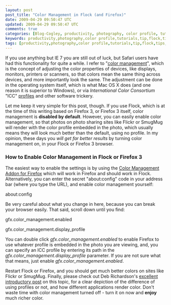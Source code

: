 ```yaml
---           
layout: post
post_title: "Color Management in Flock (and Firefox)"
date: 2009-04-29 09:50:47 UTC
updated: 2009-04-29 09:50:47 UTC
comments: true
categories: [Blog-Cogley, productivity, photography, color profile, tutorials, tip, flock, tips, software, tutorial, icc, Firefox]
keywords: productivity,photography,color profile,tutorials,tip,flock,tips,software,tutorial,icc,Firefox
tags: [productivity,photography,color profile,tutorials,tip,flock,tips,software,tutorial,icc,Firefox]
---
```

 

If you use anything but IE 7 you are still out of luck, but Safari users have had this functionality for quite a while. I refer to "[color management](http://en.wikipedia.org/wiki/Color_management)", which is the concept of adjusting the color properties of devices, like displays, monitors, printers or scanners, so that colors mean the same thing across devices, and more importantly look the same. The adjustment can be done in the operating system itself, which is what Mac OS X does (and one reason it is superior to Windows), or via _International Color Consortium_ "ICC" [profiles](http://en.wikipedia.org/wiki/ICC_profile) and other software trickery. 


Let me keep it very simple for this post, though. If you use Flock, which is at the time of this writing based on Firefox 3, or Firefox 3 itself, color management is **disabled by default**. However, you can easily enable color management, so that photos on photo sharing sites like Flickr or SmugMug will render with the color profile embedded in the photo, which usually means they will look much better than the default, using no profile. In my opinion, these days you _will get far better results_ by turning color management on, in your Flock or Firefox 3 browser. 


### How to Enable Color Management in Flock or Firefox 3



The easiest way to enable the settings is by using the [Color Management Addon for Firefox](https://addons.mozilla.org/en-US/firefox/addon/6891) which will work in Firefox and should work in Flock. Alternatively, you can enter the secret "about:config" code in your address bar (where you type the URL), and enable color management yourself:  


about:config


Be very careful about what you change in here, because you can break your browser easily. That said, scroll down until you find: 


gfx.color_management.enabled 


gfx.color_management.display_profile


You can double click _gfx.color_management.enabled_ to enable Firefox to use whatever profile is embedded in the photo you are viewing, and, you can specify an ICC profile by entering its path in the _gfx.color_management.display_profile_ parameter. If you are not sure what that means, just enable _gfx.color_management.enabled_. 


Restart Flock or Firefox, and you should get much better colors on sites like Flickr or SmugMug. Finally, please check out Deb Richardson's [excellent introductory post](http://www.dria.org/wordpress/archives/2008/04/29/633/) on this topic, for a clear depiction of the difference of using profiles or not, and how different applications render color. Don't waste time with color management turned off - turn it on now and **enjoy** much richer color. 

